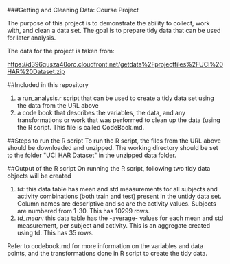 ###Getting and Cleaning Data: Course Project

The purpose of this project is to demonstrate the ability to collect, work with, and clean a data set. 
The goal is to prepare tidy data that can be used for later analysis. 

The data for the project is taken from: 

https://d396qusza40orc.cloudfront.net/getdata%2Fprojectfiles%2FUCI%20HAR%20Dataset.zip 

##Included in this repository
1. a run_analysis.r script that can be used to create a tidy data set using the data from the URL above
2. a code book that describes the variables, the data, and any transformations or work that was performed to clean up the data (using the R script. 
This file is called CodeBook.md. 

##Steps to run the R script
To run the R script, the files from the URL above should be downloaded and unzipped. 
The working directory should be set to the folder "UCI HAR Dataset" in the unzipped data folder. 

##Output of the R script
On running the R script, following two tidy data objects will be created
1. *td:* this data table has mean and std measurements for all subjects and activity combinations (both train and test) present in the untidy data set. Column names are descriptive and so are the activity values. Subjects are numbered from 1-30. This has 10299 rows.
2. *td_mean:* this data table has the -average- values for each mean and std measurement, per subject and activity. This is an aggregate created using td. This has 35 rows. 

Refer to codebook.md for more information on the variables and data points, and the transformations done in R script to create the tidy data. 